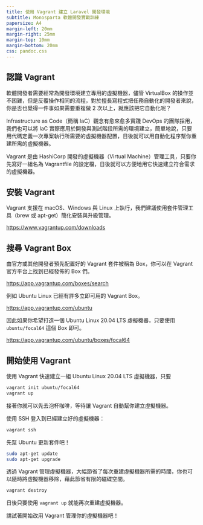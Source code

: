 ```yaml
---
title: 使用 Vagrant 建立 Laravel 開發環境
subtitle: Monosparta 軟體開發實戰訓練
papersize: A4
margin-left: 20mm
margin-right: 25mm
margin-top: 10mm
margin-bottom: 20mm
css: pandoc.css
---
```


## 認識 Vagrant

軟體開發者需要經常為開發環境建立專用的虛擬機器，儘管 VirtualBox 的操作並不困難，但是反覆操作相同的流程，對於擅長寫程式把任務自動化的開發者來說，你是否也覺得一件事如果需要重複做 2 次以上，就應該把它自動化呢？

Infrastructure as Code（簡稱 IaC）觀念有愈來愈多實踐 DevOps 的團隊採用，我們也可以將 IaC 實際應用於開發與測試階段所需的環境建立，簡單地說，只要用代碼定義一次專案執行所需要的虛擬機器配置，日後就可以用自動化程序幫你重建所需的虛擬機器。

Vagrant 是由 HashiCorp 開發的虛擬機器（Virtual Machine）管理工具，只要你先寫好一組名為 Vagrantfile 的設定檔，日後就可以方便地用它快速建立符合需求的虛擬機器。

## 安裝 Vagrant

Vagrant 支援在 macOS、Windows 與 Linux 上執行，我們建議使用套件管理工具（brew 或 apt-get）簡化安裝與升級管理。

https://www.vagrantup.com/downloads

## 搜尋 Vagrant Box

由官方或其他開發者預先配置好的 Vagrant 套件被稱為 Box，你可以在 Vagrant 官方平台上找到已經發佈的 Box 們。

https://app.vagrantup.com/boxes/search

例如 Ubuntu Linux 已經有許多立即可用的 Vagrant Box。

https://app.vagrantup.com/ubuntu

因此如果你希望打造一個 Ubuntu Linux 20.04 LTS 虛擬機器，只要使用 `ubuntu/focal64` 這個 Box 即可。

https://app.vagrantup.com/ubuntu/boxes/focal64

## 開始使用 Vagrant

使用 Vagrant 快速建立一組 Ubuntu Linux 20.04 LTS 虛擬機器，只要

``` bash
vagrant init ubuntu/focal64
vagrant up
```

接著你就可以先去泡杯咖啡，等待讓 Vagrant 自動幫你建立虛擬機器。

使用 SSH 登入到已經建立好的虛擬機器：

``` bash
vagrant ssh
```

先幫 Ubuntu 更新套件吧！

``` bash
sudo apt-get update
sudo apt-get upgrade
```

透過 Vagrant 管理虛擬機器，大幅節省了每次重建虛擬機器所需的時間，你也可以隨時將虛擬機器移除，藉此節省有限的磁碟空間。

``` bash
vagrant destroy
```

日後只要使用 `vagrant up` 就能再次重建虛擬機器。

請試著開始改用 Vagrant 管理你的虛擬機器吧！
